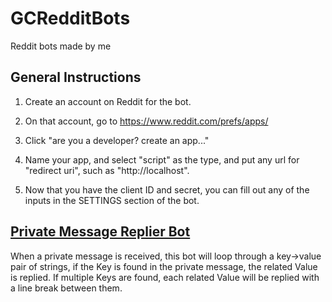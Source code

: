 # GCRedditBots
Reddit bots made by me

## General Instructions
	
  1) Create an account on Reddit for the bot.
  2) On that account, go to https://www.reddit.com/prefs/apps/
  3) Click "are you a developer? create an app..."
  4) Name your app, and select "script" as the type, and put any url for "redirect uri", such as "http://localhost".

  5) Now that you have the client ID and secret, you can fill out any of the inputs in the SETTINGS section of the bot.

## [Private Message Replier Bot](/private_message_replier.py)
When a private message is received, this bot will loop through a key->value pair of strings, if the Key is found in the private message, the related Value is replied. If multiple Keys are found, each related Value will be replied with a line break between them.

